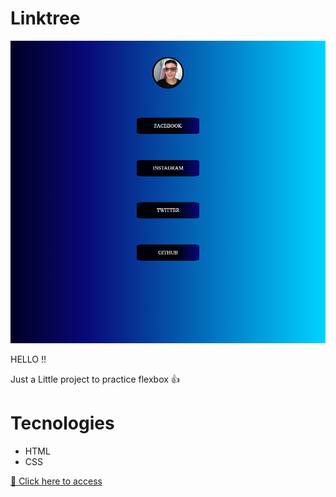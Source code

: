 # Linktree

![preview](./.github/linktree.png)

HELLO !!

Just a Little project to practice flexbox 👍

# Tecnologies

- HTML
- CSS

[🔗 Click here to access](https://viniciusmassari.github.io/Linktree/)
